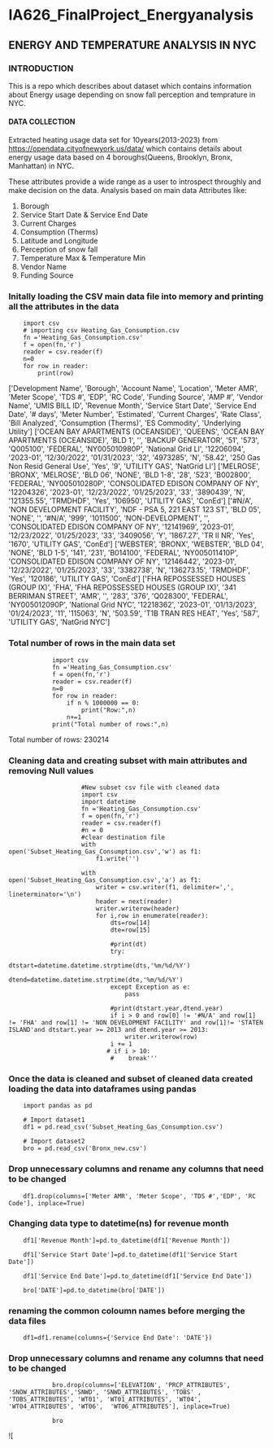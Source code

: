 # IA626_FinalProject_Energyanalysis

## ENERGY AND TEMPERATURE ANALYSIS IN NYC

### INTRODUCTION 
This is a repo which describes about dataset which contains information about Energy usage depending on snow fall perception and temprature in NYC.

#### DATA COLLECTION
Extracted heating usage data set for 10years(2013-2023) from https://opendata.cityofnewyork.us/data/ which contains details about energy usage data based on 4 boroughs(Queens, Brooklyn, Bronx, Manhattan) in NYC.

These attributes provide a wide range as a user to introspect throughly and make decision on the data.
Analysis based on main data Attributes like:

1. Borough
2. Service Start Date & Service End Date
3. Current Charges
4. Consumption (Therms)
5. Latitude and Longitude 
6. Perception of snow fall
7. Temperature Max & Temperature Min
8. Vendor Name
9. Funding Source

### Initally loading the CSV main data file into memory and printing all the attributes in the data
 
    
        import csv
        # importing csv Heating_Gas_Consumption.csv 
        fn ='Heating_Gas_Consumption.csv'
        f = open(fn,'r')
        reader = csv.reader(f)
        n=0
        for row in reader:
            print(row)
            
 ['Development Name', 'Borough', 'Account Name', 'Location', 'Meter AMR', 'Meter Scope', 'TDS #', 'EDP', 'RC Code', 'Funding Source', 'AMP #', 'Vendor Name', 'UMIS BILL ID', 'Revenue Month', 'Service Start Date', 'Service End Date', '# days', 'Meter Number', 'Estimated', 'Current Charges', 'Rate Class', 'Bill Analyzed', 'Consumption (Therms)', 'ES Commodity', 'Underlying Utility']
['OCEAN BAY APARTMENTS (OCEANSIDE)', 'QUEENS', 'OCEAN BAY APARTMENTS (OCEANSIDE)', 'BLD 1', '', 'BACKUP GENERATOR', '51', '573', 'Q005100', 'FEDERAL', 'NY005010980P', 'National Grid LI', '12206094', '2023-01', '12/30/2022', '01/31/2023', '32', '4973285', 'N', '58.42', '250 Gas Non Resid General Use', 'Yes', '9', 'UTILITY GAS', 'NatGrid LI']
['MELROSE', 'BRONX', 'MELROSE', 'BLD 06', 'NONE', 'BLD 1-8', '28', '523', 'B002800', 'FEDERAL', 'NY005010280P', 'CONSOLIDATED EDISON COMPANY OF NY', '12204326', '2023-01', '12/23/2022', '01/25/2023', '33', '3890439', 'N', '121355.55', 'TRMDHDF', 'Yes', '106950', 'UTILITY GAS', 'ConEd']
['#N/A', 'NON DEVELOPMENT FACILITY', 'NDF - PSA 5, 221 EAST 123 ST', 'BLD 05', 'NONE', '', '#N/A', '999', '1011500', 'NON-DEVELOPMENT', '', 'CONSOLIDATED EDISON COMPANY OF NY', '12141969', '2023-01', '12/23/2022', '01/25/2023', '33', '3409056', 'Y', '1867.27', 'TR II NR', 'Yes', '1670', 'UTILITY GAS', 'ConEd']
['WEBSTER', 'BRONX', 'WEBSTER', 'BLD 04', 'NONE', 'BLD 1-5', '141', '231', 'B014100', 'FEDERAL', 'NY005011410P', 'CONSOLIDATED EDISON COMPANY OF NY', '12146442', '2023-01', '12/23/2022', '01/25/2023', '33', '3382738', 'N', '136273.15', 'TRMDHDF', 'Yes', '120186', 'UTILITY GAS', 'ConEd']
['FHA REPOSSESSED HOUSES (GROUP IX)', 'FHA', 'FHA REPOSSESSED HOUSES (GROUP IX)', '341 BERRIMAN STREET', 'AMR', '', '283', '376', 'Q028300', 'FEDERAL', 'NY005012090P', 'National Grid NYC', '12218362', '2023-01', '01/13/2023', '01/24/2023', '11', '115063', 'N', '503.59', 'T1B TRAN RES HEAT', 'Yes', '587', 'UTILITY GAS', 'NatGrid NYC']
            
### Total number of rows in the main data set
 
                import csv
                fn ='Heating_Gas_Consumption.csv'
                f = open(fn,'r')
                reader = csv.reader(f)
                n=0
                for row in reader:
                    if n % 1000000 == 0:
                        print("Row:",n)
                    n+=1
                print("Total number of rows:",n)
        
  Total number of rows: 230214
  
### Cleaning data and creating subset with main attributes and removing Null values 
                         
                        #New subset csv file with cleaned data
                        import csv
                        import datetime
                        fn ='Heating_Gas_Consumption.csv'
                        f = open(fn,'r')
                        reader = csv.reader(f)
                        #n = 0
                        #clear destination file
                        with open('Subset_Heating_Gas_Consumption.csv','w') as f1:
                            f1.write('')

                        with open('Subset_Heating_Gas_Consumption.csv','a') as f1:
                            writer = csv.writer(f1, delimiter=',', lineterminator='\n')
                            header = next(reader)
                            writer.writerow(header)
                            for i,row in enumerate(reader):
                                dts=row[14]
                                dte=row[15]

                                #print(dt)
                                try:
                                    dtstart=datetime.datetime.strptime(dts,'%m/%d/%Y')
                                    dtend=datetime.datetime.strptime(dte,'%m/%d/%Y')
                                except Exception as e:
                                    pass

                                #print(dtstart.year,dtend.year)
                                if i > 0 and row[0] != '#N/A' and row[1] != 'FHA' and row[1] != 'NON DEVELOPMENT FACILITY' and row[1]!= 'STATEN ISLAND'and dtstart.year >= 2013 and dtend.year >= 2013:
                                    writer.writerow(row)
                                i += 1
                               # if i > 10:
                                #    break'''
 
### Once the data is cleaned and subset of cleaned data created loading the data into dataframes using pandas 
            
        import pandas as pd

        # Import dataset1
        df1 = pd.read_csv('Subset_Heating_Gas_Consumption.csv')

        # Import dataset2
        bro = pd.read_csv('Bronx_new.csv')
        
### Drop unnecessary columns and rename any columns that need to be changed
        df1.drop(columns=['Meter AMR', 'Meter Scope', 'TDS #','EDP', 'RC Code'], inplace=True)

### Changing data type to datetime(ns) for revenue month 
        df1['Revenue Month']=pd.to_datetime(df1['Revenue Month'])

        df1['Service Start Date']=pd.to_datetime(df1['Service Start Date'])
        
        df1['Service End Date']=pd.to_datetime(df1['Service End Date'])
         
        bro['DATE']=pd.to_datetime(bro['DATE'])
       
### renaming the common coloumn names before merging the data files   
        df1=df1.rename(columns={'Service End Date': 'DATE'})
        
### Drop unnecessary columns and rename any columns that need to be changed
                bro.drop(columns=['ELEVATION', 'PRCP_ATTRIBUTES', 'SNOW_ATTRIBUTES','SNWD', 'SNWD_ATTRIBUTES', 'TOBS' , 'TOBS_ATTRIBUTES', 'WT01', 'WT01_ATTRIBUTES', 'WT04', 'WT04_ATTRIBUTES', 'WT06',  'WT06_ATTRIBUTES'], inplace=True)

                bro
                
 ![

    

        
        




  
  


